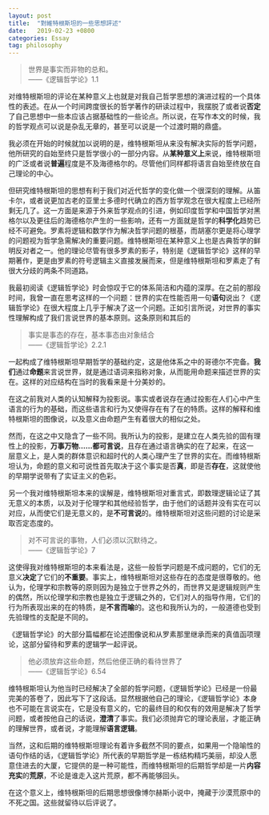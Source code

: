 ```yaml
---
layout: post
title:  "對維特根斯坦的一些思想評述"
date:   2019-02-23 +0800
categories: Essay
tag: philosophy
---
```


> 世界是事实而非物的总和。<br>
> ——《逻辑哲学论》1.1

对维特根斯坦的评论在某种意义上也就是对我自己哲学思想的演进过程的一个具体性的表述。在从一个时间跨度很长的哲学著作的研读过程中，我摆脱了或者说**否定**了自己思想中一些本应该占据基础性的一些论点。所以说，在写作本文的时候，我的哲学观点可以说是杂乱无章的，甚至可以说是一个过渡时期的鼎盛。

我必须在开始的时候就加以说明的是，维特根斯坦从来没有解决实际的哲学问题，他所研究的自始至终只是哲学很小的一部分内容。从**某种意义上**来说，维特根斯坦的广泛或者说**普遍**程度是不及海德格尔的。尽管他们同样都将语言自始至终放在自己理论的中心。

但研究维特根斯坦的思想有利于我们对近代哲学的变化做一个很深刻的理解。从笛卡尔，或者说更加古老的亚里士多德时代确立的西方哲学观念在很大程度上已经所剩无几了。这一方面是来源于外来哲学观点的引进，例如印度哲学和中国哲学对黑格尔以及更往后的海德格尔产生的一些影响，还有一方面就是哲学的**科学化**趋势已经不可避免。罗素将逻辑和数学作为解决哲学问题的根基，而胡塞尔更是将心理学的问题视为哲学急需解决的重要问题。维特根斯坦在某种意义上也是古典哲学的鲜明反对者之一。他的理论尽管有很多罗素的影子，特别是《逻辑哲学论》这样的早期著作，更是由罗素的符号逻辑主义直接发展而来，但是维特根斯坦和罗素走了有很大分歧的两条不同道路。

我最初阅读《逻辑哲学论》时会惊叹于它的体系简洁和内蕴的深厚。在之前的那段时间，我曾一直在思考这样的一个问题：世界的实在性能否用一句**语句**说出？《逻辑哲学论》在很大程度上几乎于解决了这一个问题。正如引言所说，对世界的事实性理解构成了我们言说世界的基本原则。这条原则和其后的

> 事实是事态的存在，基本事态由对象结合<br>
> ——《逻辑哲学论》2.2.1

一起构成了维特根斯坦早期哲学的基础约定，这是他体系之中的哥德尔不完备。**我们**通过**命题**来言说世界，就是通过语词来指称对象，从而能用命题来描述世界的实在。这样的对应结构在当时的我看来是十分美妙的。

在这之前我对人类的认知解释为投影说。事实或者说存在通过投影在人们心中产生语言的行为的基础，而这些语言和行为又使得存在有了在的特质。这样的解释和维特根斯坦的图像说，以及意义由命题产生有着很大的相似之处。

然而，在这之中又隐含了一些不同。我所认为的投影，是建立在人类先验的固有理性上的投影，**万事万物……都可言说**，且存在通过语言确实的在了起来，在这一层意义上，是人类的群体意识和超时代的人类心理产生了世界的实在。而维特根斯坦认为，命题的意义和可说性首先取决于这个事实是否**真**，即是否**存在**，这就使他的早期学说带有了实证主义的色彩。

另一个我对维特根斯坦本来的误解是，维特根斯坦对重言式，即数理逻辑论证了其无意义的本质，以及对于伦理学和其他经验哲学，由于他们的话题并没有实在可以对应，从而使它们是无意义的，是**不可言说**的。维特根斯坦对这些问题的讨论是采取否定态度的。

> 对不可言说的事物，人们必须以沉默待之。<br>
> ——《逻辑哲学论》7

这使得我对维特根斯坦的本来看法是，这些一般哲学问题是不成问题的，它们的无意义**决定**了它们的**不重要**。事实上，维特根斯坦对这些存在的态度是很尊敬的。他认为，伦理学和宗教等的原则因为是独立于世界之外的，而世界又是逻辑规则产生的偶然，所以伦理学和宗教也是独立于逻辑之外的，它们对人的指导作用，它们的行为所表现出来的在的特质，是**不言而喻**的。这也和我所认为的，一般道德也受到先验理性的支配是不同的。

《逻辑哲学论》的大部分篇幅都在论述图像说和从罗素那里继承而来的真值函项理论，这部分留待和罗素的逻辑学一起评说。

> 他必须放弃这些命题，然后他便正确的看待世界了<br>
> ——《逻辑哲学论》6.54

维特根斯坦认为他当时已经解决了全部的哲学问题，《逻辑哲学论》已经是一份最完美的答卷了，因此写下了这段话。显然根据他自己的理论，《逻辑哲学论》本身也不可能在言说实在，它是没有意义的，它的最终目的和仅有的效用是解决了哲学问题，或者按他自己的话说，**澄清**了事实。我们必须抛弃它的理论表层，才能正确的理解世界，或者说，才能理解**语言逻辑**。

当然，这和后期的维特根斯坦理论有着许多截然不同的要点，如果用一个隐喻性的语句作结的话，《逻辑哲学论》所代表的早期哲学是一栋结构精巧美丽，却没人愿意住进去的大厦，它提供的是一种可能性，而维特根斯坦的后期哲学却是一片**内容充实**的**荒原**，不论是谁走入这片荒原，都不再能够回头。

在这个意义上，维特根斯坦的后期思想很像博尔赫斯小说中，掩藏于沙漠荒原中的不死之国。这些就留待以后评说了。

